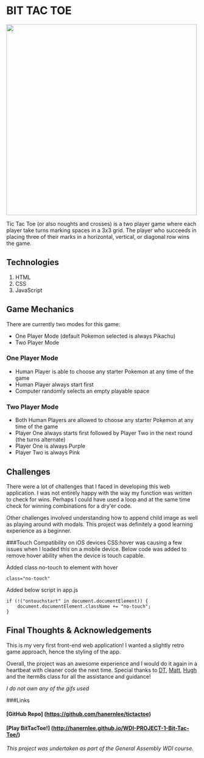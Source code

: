 # BIT TAC TOE

<img src="http://i.imgur.com/ro0G7gx.png" width="500">

Tic Tac Toe (or also noughts and crosses) is a two player game where each player take turns marking spaces in a 3x3 grid. The player who succeeds in placing three of their marks in a horizontal, vertical, or diagonal row wins the game.

## Technologies

1. HTML
2. CSS
3. JavaScript

## Game Mechanics

There are currently two modes for this game:
- One Player Mode (default Pokemon selected is always Pikachu)
- Two Player Mode

### One Player Mode
- Human Player is able to choose any starter Pokemon at any time of the game
- Human Player always start first
- Computer randomly selects an empty playable space

### Two Player Mode
- Both Human Players are allowed to choose any starter Pokemon at any time of the game
- Player One always starts first followed by Player Two in the next round (the turns alternate)
- Player One is always Purple
- Player Two is always Pink

## Challenges

There were a lot of challenges that I faced in developing this web application. I was not entirely happy with the way my function was written to check for wins. Perhaps I could have used a loop and at the same time check for winning combinations for a dry'er code.

Other challenges involved understanding how to append child image as well as playing around with modals. This project was definitely a good learning experience as a beginner.


###Touch Compatibility on iOS devices
CSS:hover was causing a few issues when I loaded this on a mobile device. Below code was added to remove hover ability when the device is touch capable.

Added class no-touch to element with hover

```
class="no-touch"
```
Added below script in app.js

```
if (!("ontouchstart" in document.documentElement)) {
    document.documentElement.className += "no-touch";
}
```

## Final Thoughts & Acknowledgements

This is my very first front-end web application! I wanted a slightly retro game approach, hence the styling of the app.

Overall, the project was an awesome experience and I would do it again in a heartbeat with cleaner code the next time. Special thanks to [DT](https://github.com/epoch), [Matt](https://github.com/mattswann), [Hugh](https://github.com/hughfm) and the iterm8s class for all the assistance and guidance!

*I do not own any of the gifs used*

###Links

#### [GitHub Repo] (https://github.com/hanernlee/tictactoe)

#### [Play BitTacToe!] (http://hanernlee.github.io/WDI-PROJECT-1-Bit-Tac-Toe/)

*This project was undertaken as part of the General Assembly WDI course.*
